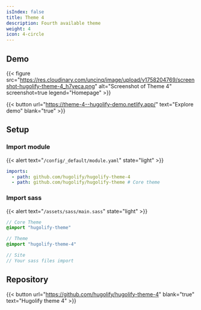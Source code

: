 ```yaml
---
isIndex: false
title: Theme 4
description: Fourth available theme
weight: 4
icon: 4-circle
---
```


## Demo

{{< figure src="https://res.cloudinary.com/uncinq/image/upload/v1758204769/screenshot-hugolify-theme-4_h7yeca.png" alt="Screenshot of Theme 4" screenshot=true legend="Homepage" >}}

{{< button url="https://theme-4--hugolify-demo.netlify.app/" text="Explore demo" blank="true" >}}

## Setup

### Import module

{{< alert text="`/config/_default/module.yaml`" state="light" >}}

```yml
imports:
  - path: github.com/hugolify/hugolify-theme-4
  - path: github.com/hugolify/hugolify-theme # Core theme
```

### Import sass

{{< alert text="`/assets/sass/main.sass`" state="light" >}}

```sass
// Core Theme
@import "hugolify-theme"

// Theme
@import "hugolify-theme-4"

// Site
// Your sass files import
```

## Repository

{{< button url="https://github.com/hugolify/hugolify-theme-4" blank="true" text="Hugolify theme 4" >}}
